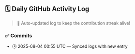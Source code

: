 ## 🗓️ Daily GitHub Activity Log

> 🤖 Auto-updated log to keep the contribution streak alive!

### ✅ Commits

- 🕒 2025-08-04 00:55 UTC — Synced logs with new entry

